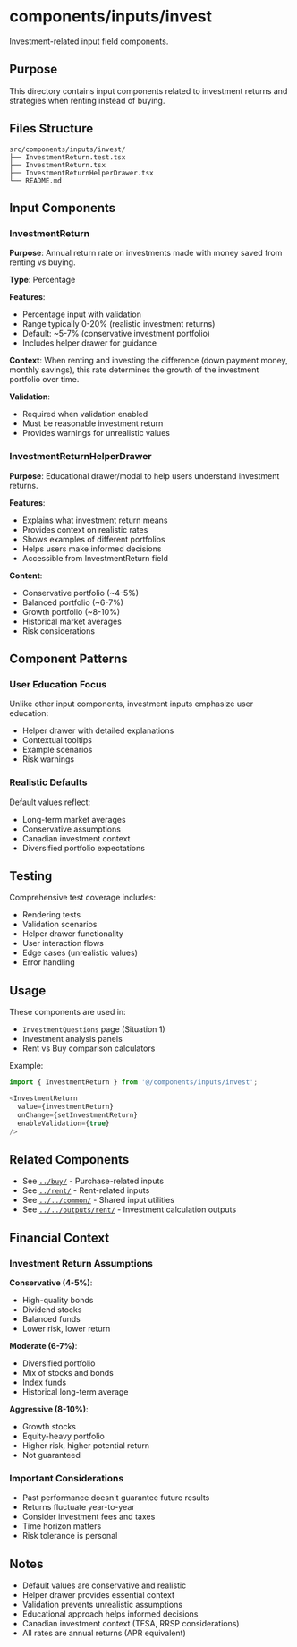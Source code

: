 # components/inputs/invest

Investment-related input field components.

## Purpose

This directory contains input components related to investment returns and strategies when renting instead of buying.

## Files Structure

```
src/components/inputs/invest/
├── InvestmentReturn.test.tsx
├── InvestmentReturn.tsx
├── InvestmentReturnHelperDrawer.tsx
└── README.md
```

## Input Components

### InvestmentReturn

**Purpose**: Annual return rate on investments made with money saved from renting vs buying.

**Type**: Percentage

**Features**:
- Percentage input with validation
- Range typically 0-20% (realistic investment returns)
- Default: ~5-7% (conservative investment portfolio)
- Includes helper drawer for guidance

**Context**: When renting and investing the difference (down payment money, monthly savings), this rate determines the growth of the investment portfolio over time.

**Validation**:
- Required when validation enabled
- Must be reasonable investment return
- Provides warnings for unrealistic values

### InvestmentReturnHelperDrawer

**Purpose**: Educational drawer/modal to help users understand investment returns.

**Features**:
- Explains what investment return means
- Provides context on realistic rates
- Shows examples of different portfolios
- Helps users make informed decisions
- Accessible from InvestmentReturn field

**Content**:
- Conservative portfolio (~4-5%)
- Balanced portfolio (~6-7%)
- Growth portfolio (~8-10%)
- Historical market averages
- Risk considerations

## Component Patterns

### User Education Focus
Unlike other input components, investment inputs emphasize user education:
- Helper drawer with detailed explanations
- Contextual tooltips
- Example scenarios
- Risk warnings

### Realistic Defaults
Default values reflect:
- Long-term market averages
- Conservative assumptions
- Canadian investment context
- Diversified portfolio expectations

## Testing

Comprehensive test coverage includes:
- Rendering tests
- Validation scenarios
- Helper drawer functionality
- User interaction flows
- Edge cases (unrealistic values)
- Error handling

## Usage

These components are used in:
- `InvestmentQuestions` page (Situation 1)
- Investment analysis panels
- Rent vs Buy comparison calculators

Example:
```typescript
import { InvestmentReturn } from '@/components/inputs/invest';

<InvestmentReturn
  value={investmentReturn}
  onChange={setInvestmentReturn}
  enableValidation={true}
/>
```

## Related Components

- See [`../buy/`](../buy/README.md) - Purchase-related inputs
- See [`../rent/`](../rent/README.md) - Rent-related inputs
- See [`../../common/`](../../common/README.md) - Shared input utilities
- See [`../../outputs/rent/`](../../outputs/rent/README.md) - Investment calculation outputs

## Financial Context

### Investment Return Assumptions

**Conservative (4-5%)**:
- High-quality bonds
- Dividend stocks
- Balanced funds
- Lower risk, lower return

**Moderate (6-7%)**:
- Diversified portfolio
- Mix of stocks and bonds
- Index funds
- Historical long-term average

**Aggressive (8-10%)**:
- Growth stocks
- Equity-heavy portfolio
- Higher risk, higher potential return
- Not guaranteed

### Important Considerations

- Past performance doesn't guarantee future results
- Returns fluctuate year-to-year
- Consider investment fees and taxes
- Time horizon matters
- Risk tolerance is personal

## Notes

- Default values are conservative and realistic
- Helper drawer provides essential context
- Validation prevents unrealistic assumptions
- Educational approach helps informed decisions
- Canadian investment context (TFSA, RRSP considerations)
- All rates are annual returns (APR equivalent)
